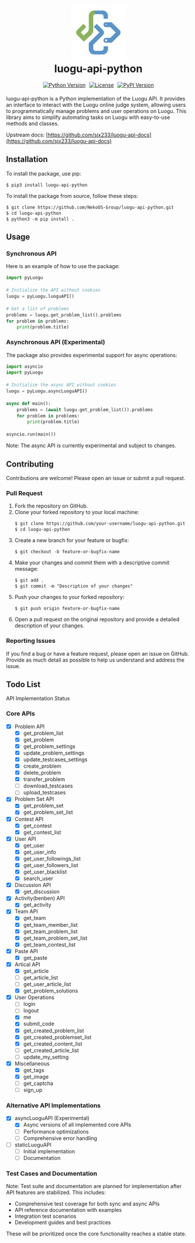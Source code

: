 <h1 align="center">
  <img src="docs/icon_test.jpg" alt="Project Icon" width="150">
  <br>
  luogu-api-python
</h1>

<div align="center" style="display: flex; justify-content: center; flex-wrap: wrap; gap: 10px; margin-bottom: 20px;">
  <a href="#"><img alt="Python Version" src="https://img.shields.io/badge/Python-3.7%2B-blue?style=for-the-badge"></a>
  <a href="#"><img alt="License" src="https://img.shields.io/badge/License-GPLv3-green?style=for-the-badge"></a>
  <a href="#"><img alt="PyPI Version" src="https://img.shields.io/pypi/v/luogu-api-python?style=for-the-badge"></a>
</div>

luogu-api-python is a Python implementation of the Luogu API. It provides an interface to interact with the Luogu online judge system, allowing users to programmatically manage problems and user operations on Luogu. This library aims to simplify automating tasks on Luogu with easy-to-use methods and classes.

Upstream docs: [https://github.com/sjx233/luogu-api-docs](https://github.com/sjx233/luogu-api-docs)

## Installation

To install the package, use pip:

```console
$ pip3 install luogu-api-python
```

To install the package from source, follow these steps:

```console
$ git clone https://github.com/NekoOS-Group/luogu-api-python.git
$ cd luogu-api-python
$ python3 -m pip install .
```

## Usage

### Synchronous API

Here is an example of how to use the package:

```python
import pyLuogu

# Initialize the API without cookies
luogu = pyLuogu.luoguAPI()

# Get a list of problems
problems = luogu.get_problem_list().problems
for problem in problems:
    print(problem.title)
```

### Asynchronous API (Experimental)

The package also provides experimental support for async operations:

```python
import asyncio
import pyLuogu

# Initialize the async API without cookies
luogu = pyLuogu.asyncLuoguAPI()

async def main():
    problems = (await luogu.get_problem_list()).problems
    for problem in problems:
        print(problem.title)

asyncio.run(main())
```

Note: The async API is currently experimental and subject to changes.

## Contributing

Contributions are welcome! Please open an issue or submit a pull request.

### Pull Request

1. Fork the repository on GitHub.
2. Clone your forked repository to your local machine:
    ```commandline
    $ git clone https://github.com/your-username/luogu-api-python.git
    $ cd luogu-api-python
    ```
3. Create a new branch for your feature or bugfix:
    ```commandline
    $ git checkout -b feature-or-bugfix-name
    ```
4. Make your changes and commit them with a descriptive commit message:
    ```commandline
    $ git add .
    $ git commit -m "Description of your changes"
    ```
5. Push your changes to your forked repository:
    ```commandline
    $ git push origin feature-or-bugfix-name
    ```
6. Open a pull request on the original repository and provide a detailed description of your changes.

### Reporting Issues

If you find a bug or have a feature request, please open an issue on GitHub. Provide as much detail as possible to help us understand and address the issue.

## Todo List

API Implementation Status

### Core APIs

- [x] Problem API
  - [x] get_problem_list
  - [x] get_problem
  - [x] get_problem_settings
  - [x] update_problem_settings
  - [x] update_testcases_settings
  - [x] create_problem
  - [x] delete_problem
  - [x] transfer_problem
  - [ ] download_testcases
  - [ ] upload_testcases

- [x] Problem Set API
  - [x] get_problem_set
  - [x] get_problem_set_list

- [x] Contest API
  - [x] get_contest
  - [x] get_contest_list

- [x] User API
  - [x] get_user
  - [x] get_user_info
  - [x] get_user_followings_list
  - [x] get_user_followers_list
  - [x] get_user_blacklist
  - [x] search_user

- [x] Discussion API
  - [x] get_discussion

- [x] Activity(benben) API
  - [x] get_activity

- [x] Team API
  - [x] get_team
  - [x] get_team_member_list
  - [x] get_team_problem_list 
  - [x] get_team_problem_set_list
  - [x] get_team_contest_list

- [x] Paste API
  - [x] get_paste

- [x] Artical API
  - [x] get_article
  - [ ] get_article_list
  - [ ] get_user_article_list
  - [x] get_problem_solutions

- [x] User Operations
  - [ ] login
  - [ ] logout
  - [x] me
  - [x] submit_code
  - [x] get_created_problem_list
  - [x] get_created_problemset_list
  - [x] get_created_content_list
  - [ ] get_created_article_list
  - [ ] update_my_setting

- [x] Miscellaneous
  - [x] get_tags
  - [x] get_image
  - [ ] get_captcha
  - [ ] sign_up

### Alternative API Implementations

- [x] asyncLuoguAPI (Experimental)
  - [x] Async versions of all implemented core APIs
  - [ ] Performance optimizations
  - [ ] Comprehensive error handling

- [ ] staticLuoguAPI
  - [ ] Initial implementation
  - [ ] Documentation

### Test Cases and Documentation

Note: Test suite and documentation are planned for implementation after API features are stabilized. This includes:

- Comprehensive test coverage for both sync and async APIs
- API reference documentation with examples
- Integration test scenarios
- Development guides and best practices

These will be prioritized once the core functionality reaches a stable state.